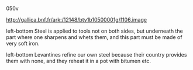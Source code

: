 050v

http://gallica.bnf.fr/ark:/12148/btv1b10500001g/f106.image


left-bottom
Steel is applied to tools not on both sides, but underneath the part where one sharpens and whets them, and this part must be made of very soft iron.

 
left-bottom
Levantines refine our own steel because their country provides them with none, and they reheat it in a pot with bitumen etc.